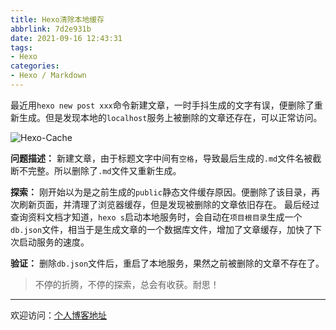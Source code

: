 ```yaml
---
title: Hexo清除本地缓存
abbrlink: 7d2e931b
date: 2021-09-16 12:43:31
tags:
- Hexo
categories:
- Hexo / Markdown
---
```


最近用`hexo new post xxx`命令新建文章，一时手抖生成的文字有误，便删除了重新生成。但是发现本地的`localhost`服务上被删除的文章还存在，可以正常访问。

![Hexo-Cache](https://tiven.cn/static/img/img-hexo-cache-2Fbpxdf7e--cOX3OYxQlM.jpg)

[//]: # (<!-- more -->)

**问题描述：** 新建文章，由于标题文字中间有`空格`，导致最后生成的`.md`文件名被截断不完整。所以删除了`.md`文件又重新生成。

**探索：** 刚开始以为是之前生成的`public`静态文件缓存原因。便删除了该目录，再次刷新页面，并清理了浏览器缓存，但是发现被删除的文章依旧存在。
最后经过查询资料文档才知道，`hexo s`启动本地服务时，会自动在`项目根目录`生成一个`db.json`文件，相当于是生成文章的一个数据库文件，增加了文章缓存，加快了下次启动服务的速度。

**验证：** 删除`db.json`文件后，重启了本地服务，果然之前被删除的文章不存在了。

>不停的折腾，不停的探索，总会有收获。耐思！

---

欢迎访问：[个人博客地址](https://tiven.cn/p/7d2e931b/ "天問博客")
